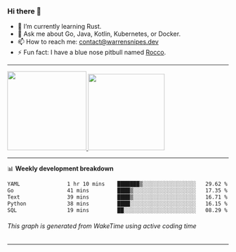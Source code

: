 ### Hi there 👋

- 🌱 I’m currently learning Rust.
- 💬 Ask me about Go, Java, Kotlin, Kubernetes, or Docker.
- 📫 How to reach me: contact@warrensnipes.dev
- ⚡ Fun fact: I have a blue nose pitbull named [Rocco](https://i.imgur.com/iLsSCKu.jpg).

-------


<a href="https://github.com/LockedThread/LockedThread">
  <img height="180em" src="https://github-readme-stats.vercel.app/api?username=LockedThread&theme=transparent&bg_color=00000000&show_icons=true&count_private=true" />
  <img height="174em" src="https://github-readme-stats.vercel.app/api/top-langs?username=LockedThread&theme=transparent&layout=compact&hide_progress=true&bg_color=00000000" />
  </a>

-------

📊 **Weekly development breakdown**
<!--START_SECTION:waka-->

```txt
YAML               1 hr 10 mins    ███████▒░░░░░░░░░░░░░░░░░   29.62 %
Go                 41 mins         ████▒░░░░░░░░░░░░░░░░░░░░   17.35 %
Text               39 mins         ████▒░░░░░░░░░░░░░░░░░░░░   16.71 %
Python             38 mins         ████░░░░░░░░░░░░░░░░░░░░░   16.15 %
SQL                19 mins         ██░░░░░░░░░░░░░░░░░░░░░░░   08.29 %
```

<!--END_SECTION:waka-->
###### *This graph is generated from WakeTime using active coding time*
-------

